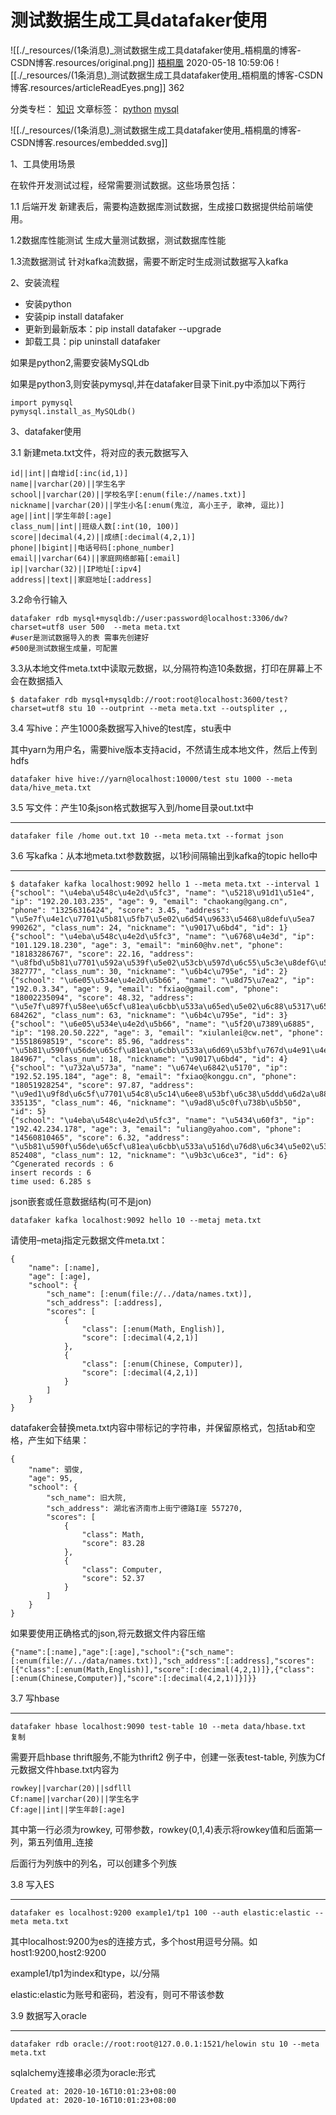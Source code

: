 
# 测试数据生成工具datafaker使用

![[./_resources/(1条消息)_测试数据生成工具datafaker使用_梧桐凰的博客-CSDN博客.resources/original.png]]
[梧桐凰](https://me.csdn.net/weixin_43613890) 2020-05-18 10:59:06 ![[./_resources/(1条消息)_测试数据生成工具datafaker使用_梧桐凰的博客-CSDN博客.resources/articleReadEyes.png]] 362  

		
分类专栏： [知识](https://blog.csdn.net/weixin_43613890/category_8526893.html) 文章标签： [python](https://www.csdn.net/gather_24/MtjaQg4sNDk0LWJsb2cO0O0O.html) [mysql](https://www.csdn.net/gather_25/MtTaEg5sOTYwNC1ibG9n.html)

![[./_resources/(1条消息)_测试数据生成工具datafaker使用_梧桐凰的博客-CSDN博客.resources/embedded.svg]]

1、工具使用场景

在软件开发测试过程，经常需要测试数据。这些场景包括：

1.1 后端开发
新建表后，需要构造数据库测试数据，生成接口数据提供给前端使用。

1.2数据库性能测试
生成大量测试数据，测试数据库性能

1.3流数据测试
针对kafka流数据，需要不断定时生成测试数据写入kafka

2、安装流程

*   安装python
*   安装pip install datafaker
*   更新到最新版本：pip install datafaker --upgrade
*   卸载工具：pip uninstall datafaker

如果是python2,需要安装MySQLdb

如果是python3,则安装pymysql,并在datafaker目录下init.py中添加以下两行

    import pymysql
    pymysql.install_as_MySQLdb() 
    

3、datafaker使用

3.1 新建meta.txt文件，将对应的表元数据写入

    id||int||自增id[:inc(id,1)]
    name||varchar(20)||学生名字
    school||varchar(20)||学校名字[:enum(file://names.txt)]
    nickname||varchar(20)||学生小名[:enum(鬼泣, 高小王子, 歌神, 逗比)]
    age||int||学生年龄[:age]
    class_num||int||班级人数[:int(10, 100)]
    score||decimal(4,2)||成绩[:decimal(4,2,1)]
    phone||bigint||电话号码[:phone_number]
    email||varchar(64)||家庭网络邮箱[:email]
    ip||varchar(32)||IP地址[:ipv4]
    address||text||家庭地址[:address]
    

3.2命令行输入

    datafaker rdb mysql+mysqldb://user:password@localhost:3306/dw?charset=utf8 user 500  --meta meta.txt
    #user是测试数据导入的表 需事先创建好
    #500是测试数据生成量，可配置
    

3.3从本地文件meta.txt中读取元数据，以,分隔符构造10条数据，打印在屏幕上不会在数据插入

    $ datafaker rdb mysql+mysqldb://root:root@localhost:3600/test?charset=utf8 stu 10 --outprint --meta meta.txt --outspliter ,,
    

3.4 写hive：产生1000条数据写入hive的test库，stu表中

其中yarn为用户名，需要hive版本支持acid，不然请生成本地文件，然后上传到hdfs

    datafaker hive hive://yarn@localhost:10000/test stu 1000 --meta data/hive_meta.txt
    

3.5 写文件：产生10条json格式数据写入到/home目录out.txt中

* * *

    datafaker file /home out.txt 10 --meta meta.txt --format json
    

3.6 写kafka：从本地meta.txt参数数据，以1秒间隔输出到kafka的topic hello中

* * *

    $ datafaker kafka localhost:9092 hello 1 --meta meta.txt --interval 1
    {"school": "\u4eba\u548c\u4e2d\u5fc3", "name": "\u5218\u91d1\u51e4", "ip": "192.20.103.235", "age": 9, "email": "chaokang@gang.cn", "phone": "13256316424", "score": 3.45, "address": "\u5e7f\u4e1c\u7701\u5b81\u5fb7\u5e02\u6d54\u9633\u5468\u8defu\u5ea7 990262", "class_num": 24, "nickname": "\u9017\u6bd4", "id": 1}
    {"school": "\u4eba\u548c\u4e2d\u5fc3", "name": "\u6768\u4e3d", "ip": "101.129.18.230", "age": 3, "email": "min60@hv.net", "phone": "18183286767", "score": 22.16, "address": "\u8fbd\u5b81\u7701\u592a\u539f\u5e02\u53cb\u597d\u6c55\u5c3e\u8defG\u5ea7 382777", "class_num": 30, "nickname": "\u6b4c\u795e", "id": 2}
    {"school": "\u6e05\u534e\u4e2d\u5b66", "name": "\u8d75\u7ea2", "ip": "192.0.3.34", "age": 9, "email": "fxiao@gmail.com", "phone": "18002235094", "score": 48.32, "address": "\u5e7f\u897f\u58ee\u65cf\u81ea\u6cbb\u533a\u65ed\u5e02\u6c88\u5317\u65b0\u6731\u8defc\u5ea7 684262", "class_num": 63, "nickname": "\u6b4c\u795e", "id": 3}
    {"school": "\u6e05\u534e\u4e2d\u5b66", "name": "\u5f20\u7389\u6885", "ip": "198.20.50.222", "age": 3, "email": "xiulanlei@cw.net", "phone": "15518698519", "score": 85.96, "address": "\u5b81\u590f\u56de\u65cf\u81ea\u6cbb\u533a\u6d69\u53bf\u767d\u4e91\u4e4c\u9c81\u6728\u9f50\u8857s\u5ea7 184967", "class_num": 18, "nickname": "\u9017\u6bd4", "id": 4}
    {"school": "\u732a\u573a", "name": "\u674e\u6842\u5170", "ip": "192.52.195.184", "age": 8, "email": "fxiao@konggu.cn", "phone": "18051928254", "score": 97.87, "address": "\u9ed1\u9f8d\u6c5f\u7701\u54c8\u5c14\u6ee8\u53bf\u6c38\u5ddd\u6d2a\u8857E\u5ea7 335135", "class_num": 46, "nickname": "\u9ad8\u5c0f\u738b\u5b50", "id": 5}
    {"school": "\u4eba\u548c\u4e2d\u5fc3", "name": "\u5434\u60f3", "ip": "192.42.234.178", "age": 3, "email": "uliang@yahoo.com", "phone": "14560810465", "score": 6.32, "address": "\u5b81\u590f\u56de\u65cf\u81ea\u6cbb\u533a\u516d\u76d8\u6c34\u5e02\u5357\u6eaa\u7f57\u8857M\u5ea7 852408", "class_num": 12, "nickname": "\u9b3c\u6ce3", "id": 6}
    ^Cgenerated records : 6
    insert records : 6
    time used: 6.285 s
    

json嵌套或任意数据结构(可不是jon)

    datafaker kafka localhost:9092 hello 10 --metaj meta.txt
    

请使用–metaj指定元数据文件meta.txt：

    {
        "name": [:name],
        "age": [:age],
        "school": {
            "sch_name": [:enum(file://../data/names.txt)],
            "sch_address": [:address],
            "scores": [
                {
                    "class": [:enum(Math, English)],
                    "score": [:decimal(4,2,1)]
                },
                {
                    "class": [:enum(Chinese, Computer)],
                    "score": [:decimal(4,2,1)]
                }
            ]
        }
    }
    

datafaker会替换meta.txt内容中带标记的字符串，并保留原格式，包括tab和空格，产生如下结果：

    {
        "name": 驷俊,
        "age": 95,
        "school": {
            "sch_name": 旧大院,
            "sch_address": 湖北省济南市上街宁德路I座 557270,
            "scores": [
                {
                    "class": Math,
                    "score": 83.28
                },
                {
                    "class": Computer,
                    "score": 52.37
                }
            ]
        }
    }
    

如果要使用正确格式的json,将元数据文件内容压缩

    {"name":[:name],"age":[:age],"school":{"sch_name":[:enum(file://../data/names.txt)],"sch_address":[:address],"scores":[{"class":[:enum(Math,English)],"score":[:decimal(4,2,1)]},{"class":[:enum(Chinese,Computer)],"score":[:decimal(4,2,1)]}]}}
    

3.7 写hbase

* * *

    datafaker hbase localhost:9090 test-table 10 --meta data/hbase.txt
    复制

需要开启hbase thrift服务,不能为thrift2
例子中，创建一张表test-table, 列族为Cf
元数据文件hbase.txt内容为

    rowkey||varchar(20)||sdflll
    Cf:name||varchar(20)||学生名字
    Cf:age||int||学生年龄[:age]
    

其中第一行必须为rowkey, 可带参数，rowkey(0,1,4)表示将rowkey值和后面第一列，第五列值用\_连接

后面行为列族中的列名，可以创建多个列族

3.8 写入ES

* * *

    datafaker es localhost:9200 example1/tp1 100 --auth elastic:elastic --meta meta.txt
    

其中localhost:9200为es的连接方式，多个host用逗号分隔。如host1:9200,host2:9200

example1/tp1为index和type，以/分隔

elastic:elastic为账号和密码，若没有，则可不带该参数

3.9 数据写入oracle

* * *

    datafaker rdb oracle://root:root@127.0.0.1:1521/helowin stu 10 --meta meta.txt
    

sqlalchemy连接串必须为oracle:形式

    Created at: 2020-10-16T10:01:23+08:00
    Updated at: 2020-10-16T10:01:23+08:00

